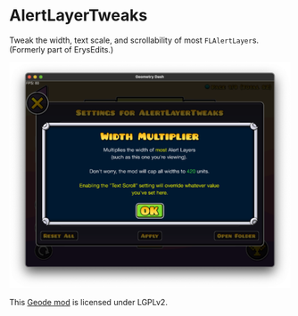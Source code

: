 # AlertLayerTweaks
Tweak the width, text scale, and scrollability of most `FLAlertLayer`s. (Formerly part of ErysEdits.)

![demoOne](https://github.com/RayDeeUx/AlertLayerTweaks/blob/main/resources/demoOne.png)

This [Geode mod](https://geode-sdk.org) is licensed under LGPLv2.